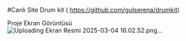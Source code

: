 #Canlı Site
Drum kit ( https://github.com/gulserena/drumkit)

Proje Ekran Görüntüsü
![Uploading Ekran Resmi 2025-03-04 16.02.52.png…]()

